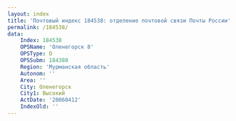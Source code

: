 ```yaml
---
layout: index
title: 'Почтовый индекс 184538: отделение почтовой связи Почты России'
permalink: /184538/
data:
    Index: 184538
    OPSName: 'Оленегорск 8'
    OPSType: О
    OPSSubm: 184380
    Region: 'Мурманская область'
    Autonom: ''
    Area: ''
    City: Оленегорск
    City1: Высокий
    ActDate: '20060412'
    IndexOld: ''
---
```


